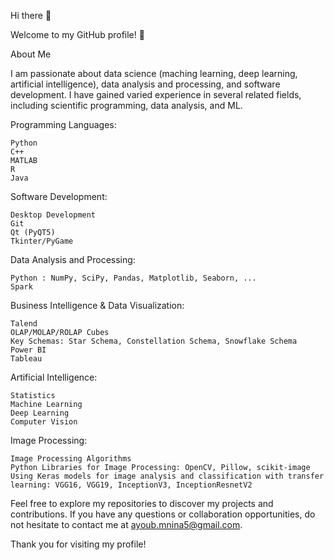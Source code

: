 Hi there 👋

Welcome to my GitHub profile! 👋

About Me

I am passionate about data science (maching learning, deep learning, artificial intelligence), data analysis and processing, and software development. I have gained varied experience in several related fields, including scientific programming, data analysis, and ML.

Programming Languages:

    Python
    C++
    MATLAB
    R
    Java

Software Development:

    Desktop Development
    Git
    Qt (PyQT5)
    Tkinter/PyGame

Data Analysis and Processing:

    Python : NumPy, SciPy, Pandas, Matplotlib, Seaborn, ...
    Spark

Business Intelligence & Data Visualization:

    Talend
    OLAP/MOLAP/ROLAP Cubes
    Key Schemas: Star Schema, Constellation Schema, Snowflake Schema
    Power BI
    Tableau

Artificial Intelligence:

    Statistics
    Machine Learning
    Deep Learning
    Computer Vision

Image Processing:

    Image Processing Algorithms
    Python Libraries for Image Processing: OpenCV, Pillow, scikit-image
    Using Keras models for image analysis and classification with transfer learning: VGG16, VGG19, InceptionV3, InceptionResnetV2

Feel free to explore my repositories to discover my projects and contributions. If you have any questions or collaboration opportunities, do not hesitate to contact me at ayoub.mnina5@gmail.com.

Thank you for visiting my profile!
<!--
**AyoubMNINA/AyoubMNINA** is a ✨ _special_ ✨ repository because its `README.md` (this file) appears on your GitHub profile.

Here are some ideas to get you started:

- 🔭 I’m currently working on ...
- 🌱 I’m currently learning ...
- 👯 I’m looking to collaborate on ...
- 🤔 I’m looking for help with ...
- 💬 Ask me about ...
- 📫 How to reach me: ...
- 😄 Pronouns: ...
- ⚡ Fun fact: ...
-->
